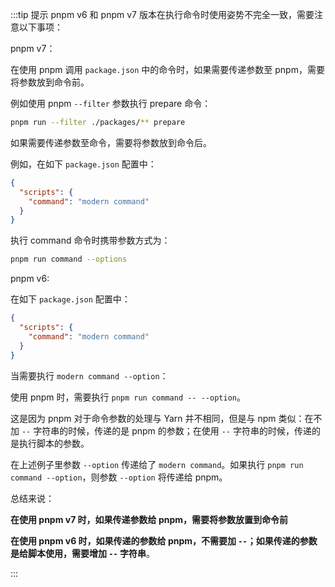 :::tip 提示
pnpm v6 和 pnpm v7 版本在执行命令时使用姿势不完全一致，需要注意以下事项：

pnpm v7：

在使用 pnpm 调用 `package.json` 中的命令时，如果需要传递参数至 pnpm，需要将参数放到命令前。

例如使用 pnpm `--filter` 参数执行 prepare 命令：

```bash
pnpm run --filter ./packages/** prepare
```

如果需要传递参数至命令，需要将参数放到命令后。

例如，在如下 `package.json` 配置中：

``` json
{
  "scripts": {
    "command": "modern command"
  }
}
```

执行 command 命令时携带参数方式为：
```bash
pnpm run command --options
```

pnpm v6:

在如下 `package.json` 配置中：

``` json
{
  "scripts": {
    "command": "modern command"
  }
}
```

当需要执行 `modern command --option`：

使用 pnpm 时，需要执行 `pnpm run command -- --option`。

这是因为 pnpm 对于命令参数的处理与 Yarn 并不相同，但是与 npm 类似：在不加 `--` 字符串的时候，传递的是 pnpm 的参数；在使用 `--` 字符串的时候，传递的是执行脚本的参数。

在上述例子里参数 `--option` 传递给了 `modern command`。如果执行 `pnpm run command --option`，则参数 `--option` 将传递给 pnpm。

总结来说：

**在使用 pnpm v7 时，如果传递参数给 pnpm，需要将参数放置到命令前**

**在使用 pnpm v6 时，如果传递的参数给 pnpm，不需要加 `--`；如果传递的参数是给脚本使用，需要增加 `--` 字符串**。

:::
